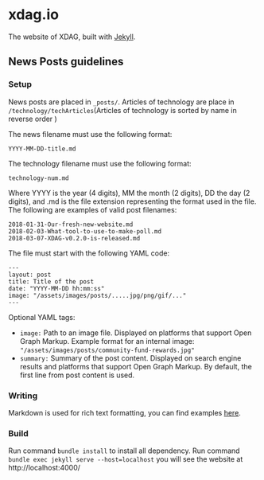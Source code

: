 # xdag.io
The website of XDAG, built with [Jekyll](https://jekyllrb.com/docs/home/).

## News Posts guidelines

### Setup
News posts are placed in `_posts/`. Articles of technology are place in `/technology/techArticles`(Articles of technology is sorted by name in reverse order )

The news filename must use the following format:
````
YYYY-MM-DD-title.md
````

The technology filename must use the following format:
````
technology-num.md
````

Where YYYY is the year (4 digits), MM the month (2 digits), DD the day (2 digits), and .md is the file extension representing the format used in the file. The following are examples of valid post filenames:

````
2018-01-31-Our-fresh-new-website.md
2018-02-03-What-tool-to-use-to-make-poll.md
2018-03-07-XDAG-v0.2.0-is-released.md
````

The file must start with the following YAML code:
````
---
layout: post
title: Title of the post
date: "YYYY-MM-DD hh:mm:ss"
image: "/assets/images/posts/.....jpg/png/gif/..."
---
````
Optional YAML tags:
* `image:` Path to an image file. Displayed on platforms that support Open Graph Markup. Example format for an internal image: `"/assets/images/posts/community-fund-rewards.jpg"`
* `summary:` Summary of the post content. Displayed on search engine results and platforms that support Open Graph Markup. By default, the first line from post content is used.

### Writing
Markdown is used for rich text formatting, you can find examples [here](https://github.com/adam-p/markdown-here/wiki/Markdown-Cheatsheet).

### Build
Run command `bundle install` to install all dependency.
Run command `bundle exec jekyll serve --host=localhost` you will see the website at http://localhost:4000/
